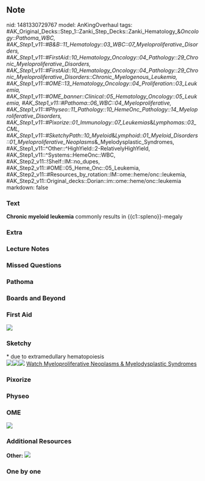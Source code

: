 ## Note
nid: 1481330729767
model: AnKingOverhaul
tags: #AK_Original_Decks::Step_1::Zanki_Step_Decks::Zanki_Hematology_&_Oncology::Pathoma_WBC, #AK_Step1_v11::#B&B::11_Hematology::03_WBC::07_Myeloproliferative_Disorders, #AK_Step1_v11::#FirstAid::10_Hematology_Oncology::04_Pathology::29_Chronic_Myeloproliferative_Disorders, #AK_Step1_v11::#FirstAid::10_Hematology_Oncology::04_Pathology::29_Chronic_Myeloproliferative_Disorders::Chronic_Myelogenous_Leukemia, #AK_Step1_v11::#OME::13_Hematology_Oncology::04_Proliferation::03_Leukemia, #AK_Step1_v11::#OME_banner::Clinical::05_Hematology_Oncology::05_Leukemia, #AK_Step1_v11::#Pathoma::06_WBC::04_Myeloproliferative, #AK_Step1_v11::#Physeo::11_Pathology::10_HemeOnc_Pathology::14_Myeloproliferative_Disorders, #AK_Step1_v11::#Pixorize::01_Immunology::07_Leukemias_&_Lymphomas::03_CML, #AK_Step1_v11::#SketchyPath::10_Myeloid_&_Lymphoid::01_Myeloid_Disorders::01_Myeloproliferative_Neoplasms_&_Myelodysplastic_Syndromes, #AK_Step1_v11::^Other::^HighYield::2-RelativelyHighYield, #AK_Step1_v11::^Systems::HemeOnc::WBC, #AK_Step2_v11::!Shelf::IM::no_dupes, #AK_Step2_v11::#OME::05_Heme_Onc::05_Leukemia, #AK_Step2_v11::#Resources_by_rotation::IM::ome::heme/onc::leukemia, #AK_Step2_v11::Original_decks::Dorian::im::ome::heme/onc::leukemia
markdown: false

### Text
<div>
  <b>Chronic myeloid leukemia</b> commonly results in
  {{c1::spleno}}-megaly
</div>

### Extra


### Lecture Notes


### Missed Questions


### Pathoma


### Boards and Beyond


### First Aid
<img src="tmp9kXKsO.png">

### Sketchy
<div>
  * due to extramedullary hematopoiesis
</div><img src=
"Screen%20Shot%202020-02-22%20at%205.05.10%20PM.JPG"><img src=
"Screen%20Shot%202020-02-22%20at%205.05.05%20PM.JPG"><img src=
"Zoverall%20picture%20(80)_1566160514431.JPG"> <a href=
"https://dashboard.sketchy.com/study/medical/courses/medical-pathophysiology/units/medical-pathophysiology-myeloid-lymphoid/videos/medical-pathophysiology-myeloid-and-lymphoid-myeloid-disorders-myeloproliferative-neoplasms-and-myelodysplastic-syndromes?utm_source=anki&utm_medium=partnership&utm_campaign=february_update&utm_content=medical">
Watch Myeloproliferative Neoplasms & Myelodysplastic Syndromes</a>

### Pixorize


### Physeo


### OME
<div class="ome-widget">
  <a href=
  "https://onlinemeded.org/spa/hematology-oncology/leukemia/acquire?ref=anki">
  <img src="_OME_AnkiFlashcards_Lesson_4.png"></a>
</div>

### Additional Resources
<b>Other:</b> <img src="tmpYAZhT6.png" class="resizer">

### One by one

